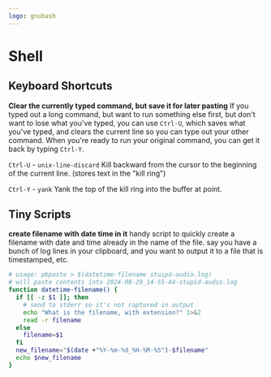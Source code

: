 ```yaml
---
logo: gnubash
---
```

# Shell

## Keyboard Shortcuts

**Clear the currently typed command, but save it for later pasting**
If you typed out a long command, but want to run something else first, but don't want to lose what you've typed, you can use `Ctrl-U`, which saves what you've typed, and clears the current line so you can type out your other command. When you're ready to run your original command, you can get it back by typing `Ctrl-Y`.

`Ctrl-U` - `unix-line-discard`
Kill backward from the cursor to the beginning of the current line. (stores text in the "kill ring")

`Ctrl-Y` - `yank`
Yank the top of the kill ring into the buffer at point.

## Tiny Scripts

**create filename with date time in it**
handy script to quickly create a filename with date and time already in the name of the file.
say you have a bunch of log lines in your clipboard, and you want to output it to a file that is timestamped, etc.

```sh
# usage: pbpaste > $(datetime-filename stuipd-audio.log)
# will paste contents into 2024-08-29_14-55-44-stupid-audio.log
function datetime-filename() {
  if [[ -z $1 ]]; then
    # send to stderr so it's not captured in output
    echo "What is the filename, with extension?" 1>&2
    read -r filename
  else
    filename=$1
  fi
  new_filename="$(date +"%Y-%m-%d_%H-%M-%S")-$filename"
  echo $new_filename
}
```
